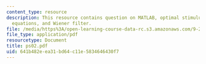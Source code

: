 ```yaml
---
content_type: resource
description: This resource contains question on MATLAB, optimal stimulus, WienerHopf
  equations, and Wiener filter.
file: /media/https%3A/open-learning-course-data-rc.s3.amazonaws.com/9-29j-introduction-to-computational-neuroscience-spring-2004/641b482eea31bd64c11e5834646430f7_ps02.pdf
file_type: application/pdf
resourcetype: Document
title: ps02.pdf
uid: 641b482e-ea31-bd64-c11e-5834646430f7
---
```

